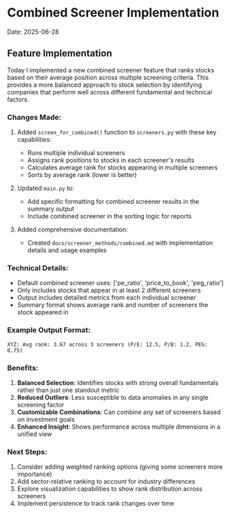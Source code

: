 # Combined Screener Implementation

Date: 2025-06-28

## Feature Implementation

Today I implemented a new combined screener feature that ranks stocks based on their average position across multiple screening criteria. This provides a more balanced approach to stock selection by identifying companies that perform well across different fundamental and technical factors.

### Changes Made:

1. Added `screen_for_combined()` function to `screeners.py` with these key capabilities:
   - Runs multiple individual screeners
   - Assigns rank positions to stocks in each screener's results
   - Calculates average rank for stocks appearing in multiple screeners
   - Sorts by average rank (lower is better)

2. Updated `main.py` to:
   - Add specific formatting for combined screener results in the summary output
   - Include combined screener in the sorting logic for reports

3. Added comprehensive documentation:
   - Created `docs/screener_methods/combined.md` with implementation details and usage examples

### Technical Details:

- Default combined screener uses: ['pe_ratio', 'price_to_book', 'peg_ratio']
- Only includes stocks that appear in at least 2 different screeners
- Output includes detailed metrics from each individual screener
- Summary format shows average rank and number of screeners the stock appeared in

### Example Output Format:

```
XYZ: Avg rank: 3.67 across 3 screeners (P/E: 12.5, P/B: 1.2, PEG: 0.75)
```

### Benefits:

1. **Balanced Selection**: Identifies stocks with strong overall fundamentals rather than just one standout metric
2. **Reduced Outliers**: Less susceptible to data anomalies in any single screening factor
3. **Customizable Combinations**: Can combine any set of screeners based on investment goals
4. **Enhanced Insight**: Shows performance across multiple dimensions in a unified view

### Next Steps:

1. Consider adding weighted ranking options (giving some screeners more importance)
2. Add sector-relative ranking to account for industry differences
3. Explore visualization capabilities to show rank distribution across screeners
4. Implement persistence to track rank changes over time
